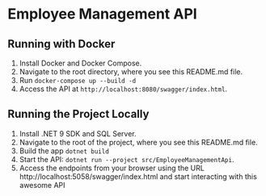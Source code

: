 # Employee Management API

## Running with Docker
1. Install Docker and Docker Compose.
2. Navigate to the root directory, where you see this README.md file.
3. Run `docker-compose up --build -d`
4. Access the API at `http://localhost:8080/swagger/index.html`.

## Running the Project Locally
1. Install .NET 9 SDK and SQL Server.
2. Navigate to the root of the project, where you see this README.md file.
3. Build the app `dotnet build`
5. Start the API: `dotnet run --project src/EmployeeManagementApi`.
6. Access the endpoints from your browser using the URL http://localhost:5058/swagger/index.html and 
   start interacting with this awesome API